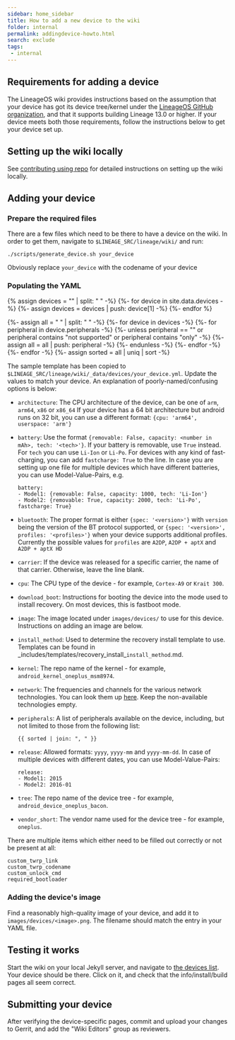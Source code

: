 ```yaml
---
sidebar: home_sidebar
title: How to add a new device to the wiki
folder: internal
permalink: addingdevice-howto.html
search: exclude
tags:
 - internal
---
```


## Requirements for adding a device

The LineageOS wiki provides instructions based on the assumption that your device has got its device tree/kernel
under the [LineageOS GitHub organization](https://github.com/LineageOS), and that it supports building Lineage 13.0 or higher. If your device meets
both those requirements, follow the instructions below to get your device set up.

## Setting up the wiki locally

See [contributing using repo](contributing.html#using-repo) for detailed instructions on setting up the wiki locally.

## Adding your device

### Prepare the required files

There are a few files which need to be there to have a device on the wiki.
In order to get them, navigate to `$LINEAGE_SRC/lineage/wiki/` and run:

```
./scripts/generate_device.sh your_device
```

Obviously replace `your_device` with the codename of your device

### Populating the YAML

{% assign devices = "" | split: " " -%}
{%- for device in site.data.devices -%}
{%- assign devices = devices | push: device[1] -%}
{%- endfor %}

{%- assign all = " " | split: " " -%}
{%- for device in devices -%}
{%- for peripheral in device.peripherals -%}
{%- unless peripheral == "" or peripheral contains "not supported" or peripheral contains "only" -%}
{%- assign all = all | push: peripheral -%}
{%- endunless -%}
{%- endfor -%}
{%- endfor -%}
{%- assign sorted = all | uniq | sort -%}

The sample template has been copied to `$LINEAGE_SRC/lineage/wiki/_data/devices/your_device.yml`.
Update the values to match your device. An explanation of poorly-named/confusing options is below:

* `architecture`: The CPU architecture of the device, can be one of `arm`, `arm64`, `x86` or `x86_64`
  If your device has a 64 bit architecture but android runs on 32 bit, you can use a different format: `{cpu: 'arm64', userspace: 'arm'}`
* `battery`: Use the format `{removable: False, capacity: <number in mAh>, tech: '<tech>'}`. If your battery is removable, use `True` instead. For `tech` you can use `Li-Ion` or `Li-Po`.
  For devices with any kind of fast-charging, you can add `fastcharge: True` to the line.
  In case you are setting up one file for multiple devices which have different batteries, you can use Model-Value-Pairs, e.g.

  ```
  battery:
  - Model1: {removable: False, capacity: 1000, tech: 'Li-Ion'}
  - Model2: {removable: True, capacity: 2000, tech: 'Li-Po', fastcharge: True}
  ```

* `bluetooth`: The proper format is either `{spec: '<version>'}` with `version` being the version of the BT protocol supported, or `{spec: '<version>', profiles: '<profiles>'}` when your device
  supports additional profiles. Currently the possible values for `profiles` are `A2DP`, `A2DP + aptX` and `A2DP + aptX HD`
* `carrier`: If the device was released for a specific carrier, the name of that carrier. Otherwise, leave the line blank.
* `cpu`: The CPU type of the device - for example, `Cortex-A9` or `Krait 300`.
* `download_boot`: Instructions for booting the device into the mode used to install recovery. On most devices, this is fastboot mode.
* `image`: The image located under `images/devices/` to use for this device. Instructions on adding an image are below.
* `install_method`: Used to determine the recovery install template to use. Templates can be found in \_includes/templates/recovery\_install\_`install_method`.md.
* `kernel`: The repo name of the kernel - for example, `android_kernel_oneplus_msm8974`.
* `network`: The frequencies and channels for the various network technologies. You can look them up [here](https://www.frequencycheck.com/models/). Keep the non-available technologies empty.
* `peripherals`: A list of peripherals available on the device, including, but not limited to those from the following list:

  ```
  {{ sorted | join: ", " }}
  ```

* `release`: Allowed formats: `yyyy`, `yyyy-mm` and `yyyy-mm-dd`. In case of multiple devices with different dates, you can use Model-Value-Pairs:

  ```
  release:
  - Model1: 2015
  - Model2: 2016-01
  ```

* `tree`: The repo name of the device tree - for example, `android_device_oneplus_bacon`.
* `vendor_short`: The vendor name used for the device tree - for example, `oneplus`.

There are multiple items which either need to be filled out correctly or not be present at all:

```
custom_twrp_link
custom_twrp_codename
custom_unlock_cmd
required_bootloader
```

### Adding the device's image

Find a reasonably high-quality image of your device, and add it to `images/devices/<image>.png`. The filename should match the
entry in your YAML file.

## Testing it works

Start the wiki on your local Jekyll server, and navigate to [the devices list](http://localhost:4000/devices.html). Your device should be there.
Click on it, and check that the info/install/build pages all seem correct.

## Submitting your device

After verifying the device-specific pages, commit and upload your changes to Gerrit, and add the "Wiki Editors" group as reviewers.
